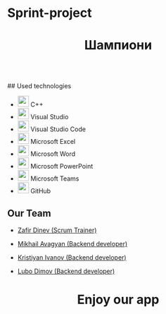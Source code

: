 # Sprint-project
<h1 align="center" >Шампиони</h1>
<br>
</p>

<br>
## Used technologies

- <img src="https://upload.wikimedia.org/wikipedia/commons/thumb/1/18/ISO_C%2B%2B_Logo.svg/640px-ISO_C%2B%2B_Logo.svg.png" width="25" height="25"> C++ <br>
- <img src="https://upload.wikimedia.org/wikipedia/commons/thumb/2/2c/Visual_Studio_Icon_2022.svg/640px-Visual_Studio_Icon_2022.svg.png" width="25" height="25"> Visual Studio <br>
- <img src="https://upload.wikimedia.org/wikipedia/commons/thumb/9/9a/Visual_Studio_Code_1.35_icon.svg/2048px-Visual_Studio_Code_1.35_icon.svg.png" width="25" height="25"> Visual Studio Code <br>
- <img src="https://upload.wikimedia.org/wikipedia/commons/thumb/3/34/Microsoft_Office_Excel_%282019%E2%80%93present%29.svg/640px-Microsoft_Office_Excel_%282019%E2%80%93present%29.svg.png" width="25" height="25"> Microsoft Excel <br>
- <img src="https://upload.wikimedia.org/wikipedia/commons/thumb/8/8d/Microsoft_Word_2013-2019_logo.svg/587px-Microsoft_Word_2013-2019_logo.svg.png?20221202081051" width="25" height="25"> Microsoft Word <br>
- <img src="https://upload.wikimedia.org/wikipedia/commons/thumb/0/0d/Microsoft_Office_PowerPoint_%282019%E2%80%93present%29.svg/640px-Microsoft_Office_PowerPoint_%282019%E2%80%93present%29.svg.png" width="25" height="25"> Microsoft PowerPoint <br>
- <img src="https://o.remove.bg/downloads/41f55e7d-adc9-4525-bc60-dfd9fff235fc/mi462me99-microsoft-teams-logo-microsoft-teams-removebg-preview.png" width="25" height="25"> Microsoft Teams <br>
- <img src="https://seeklogo.com/images/G/github-logo-2E3852456C-seeklogo.com.png" width="25" height="25"> GitHub <br>

## Our Team
- <a href="https://github.com/ZBDinev21"> Zafir Dinev (Scrum Trainer)</a> <br>
   
- <a href="https://github.com/MEAvagyan21"> Mikhail Avagyan (Backend developer) </a><br>
  
- <a href="https://github.com/KDIvanov21"> Kristiyan Ivanov (Backend developer) </a><br>
  
- <a href="https://github.com/LKDimov21"> Lubo Dimov (Backend developer) </a><br>

##
<h1 align="center" >Enjoy our app</h1>
